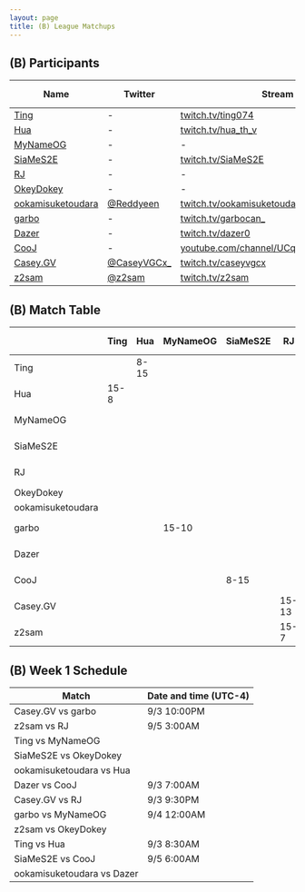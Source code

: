 ```yaml
---
layout: page
title: (B) League Matchups
---
```


## (B) Participants ##

<table>
  <thead>
    <tr>
      <th>Name</th>
      <th>Twitter</th>
      <th>Stream Channel</th>
	  <th>Sprint Time</th>
	  <th>Rating</th>
    </tr>
  </thead>
  <tbody>
    <tr>
      <td><a href="http://steamcommunity.com/id/nn3178011/">Ting</a></td>
      <td>-</td>
      <td><a href="https://www.twitch.tv/ting074">twitch.tv/ting074</a></td>
      <td>-</td>
      <td>-</td>
    </tr>
    <tr>
      <td><a href="https://steamcommunity.com/profiles/76561198315997485/">Hua</a></td>
      <td>-</td>
      <td><a href="https://www.twitch.tv/hua_th_v">twitch.tv/hua_th_v</a></td>
      <td>-</td>
      <td>17432</td>
    </tr>
    <tr>
      <td><a href="https://steamcommunity.com/profiles/76561198273486443">MyNameOG</a></td>
      <td>-</td>
      <td>-</td>
      <td>53.93</td>
      <td>15077</td>
    </tr>
    <tr>
      <td><a href="https://steamcommunity.com/profiles/76561198205890376/">SiaMeS2E</a></td>
      <td>-</td>
      <td><a href="https://www.twitch.tv/SiaMeS2E">twitch.tv/SiaMeS2E</a></td>
      <td>47</td>
      <td>17000</td>
    </tr>
    <tr>
      <td><a href="https://steamcommunity.com/id/RadicalJreamer">RJ</a></td>
      <td>-</td>
      <td>-</td>
      <td>53.1</td>
      <td>11134</td>
    </tr>
    <tr>
      <td><a href="https://steamcommunity.com/profiles/76561198267036664/">OkeyDokey</a></td>
      <td>-</td>
      <td>-</td>
      <td>53.41</td>
      <td>16730</td>
    </tr>
    <tr>
      <td><a href="https://steamcommunity.com/id/Reddyeen_tetris">ookamisuketoudara</a></td>
      <td><a href="https://twitter.com/Reddyeen">@Reddyeen</a></td>
      <td><a href="https://www.twitch.tv/ookamisuketoudara">twitch.tv/ookamisuketoudara</a></td>
      <td>44.95</td>
      <td>20602</td>
    </tr>
    <tr>
      <td><a href="https://steamcommunity.com/id/GarboCan/">garbo</a></td>
      <td>-</td>
      <td><a href="https://www.twitch.tv/garbocan_">twitch.tv/garbocan_</a></td>
      <td>59.25</td>
      <td>15016</td>
    </tr>
    <tr>
      <td><a href="https://steamcommunity.com/id/Dazer00/">Dazer</a></td>
      <td>-</td>
      <td><a href="https://www.twitch.tv/dazer0">twitch.tv/dazer0</a></td>
      <td>54</td>
      <td>15800</td>
    </tr>
    <tr>
      <td><a href="https://www.twitch.tv/jaehyun0411">CooJ</a></td>
      <td>-</td>
      <td><a href="https://www.youtube.com/channel/UCqQt41YjBHuFlUGdoFb9AnA/">youtube.com/channel/UCqQt41YjBHuFlUGdoFb9AnA/</a></td>
      <td>49.1</td>
      <td>15400</td>
    </tr>
    <tr>
      <td><a href="https://steamcommunity.com/id/caseyvgcx">Casey.GV</a></td>
      <td><a href="https://twitter.com/CaseyVGCx_">@CaseyVGCx_</a></td>
      <td><a href="https://www.twitch.tv/caseyvgcx">twitch.tv/caseyvgcx</a></td>
      <td>47.07</td>
      <td>11000</td>
    </tr>
    <tr>
      <td><a href="https://steamcommunity.com/id/z2sam/">z2sam</a></td>
      <td><a href="https://twitter.com/z2sam">@z2sam</a></td>
      <td><a href="https://www.twitch.tv/z2sam">twitch.tv/z2sam</a></td>
      <td>44.96</td>
      <td>50000</td>
    </tr>
  </tbody>
</table>

## (B) Match Table ##

<table>
  <thead>
    <tr>
      <th> </th>
      <th>Ting</th>
      <th>Hua</th>
      <th>MyNameOG</th>
      <th>SiaMeS2E</th>
      <th>RJ</th>
      <th>OkeyDokey</th>
      <th>ookamisuketoudara</th>
      <th>garbo</th>
      <th>Dazer</th>
      <th>CooJ</th>
      <th>Casey.GV</th>
      <th>z2sam</th>
      <th>W-L</th>
      <th>Pt. Diff</th>
    </tr>
  </thead>
  <tbody>
    <tr>
      <td>Ting</td>
      <td> </td> <!-- Ting -->
      <td>8-15</td> <!--Hua-->
      <td> </td> <!--MyNameOG-->
      <td> </td> <!--SiaMeS2E-->
      <td> </td> <!--RJ-->
      <td> </td> <!--OkeyDokey-->
      <td> </td> <!--ookamisuketoudara-->
      <td> </td> <!--garbo-->
      <td> </td> <!--Dazer-->
      <td> </td> <!--CooJ-->
      <td> </td> <!--Casey.GV-->
      <td> </td> <!--z2sam-->
      <td>0-1</td>
      <td>-7</td>
    </tr>
    <tr>
      <td>Hua</td>
      <td>15-8</td> <!-- Ting -->
      <td> </td> <!--Hua-->
      <td> </td> <!--MyNameOG-->
      <td> </td> <!--SiaMeS2E-->
      <td> </td> <!--RJ-->
      <td> </td> <!--OkeyDokey-->
      <td> </td> <!--ookamisuketoudara-->
      <td> </td> <!--garbo-->
      <td> </td> <!--Dazer-->
      <td> </td> <!--CooJ-->
      <td> </td> <!--Casey.GV-->
      <td> </td> <!--z2sam-->
      <td>1-0</td>
      <td>+7</td>
    </tr>
    <tr>
      <td>MyNameOG</td>
      <td> </td> <!-- Ting -->
      <td> </td> <!--Hua-->
      <td> </td> <!--MyNameOG-->
      <td> </td> <!--SiaMeS2E-->
      <td> </td> <!--RJ-->
      <td> </td> <!--OkeyDokey-->
      <td> </td> <!--ookamisuketoudara-->
      <td>10-15</td> <!--garbo-->
      <td> </td> <!--Dazer-->
      <td> </td> <!--CooJ-->
      <td> </td> <!--Casey.GV-->
      <td> </td> <!--z2sam-->
      <td>0-1</td>
      <td>-5</td>
    </tr>
    <tr>
      <td>SiaMeS2E</td>
      <td> </td> <!-- Ting -->
      <td> </td> <!--Hua-->
      <td> </td> <!--MyNameOG-->
      <td> </td> <!--SiaMeS2E-->
      <td> </td> <!--RJ-->
      <td> </td> <!--OkeyDokey-->
      <td> </td> <!--ookamisuketoudara-->
      <td> </td> <!--garbo-->
      <td> </td> <!--Dazer-->
      <td>15-8</td> <!--CooJ-->
      <td> </td> <!--Casey.GV-->
      <td> </td> <!--z2sam-->
      <td>1-0</td>
      <td>+7</td>
    </tr>
    <tr>
      <td>RJ</td>
      <td> </td> <!-- Ting -->
      <td> </td> <!--Hua-->
      <td> </td> <!--MyNameOG-->
      <td> </td> <!--SiaMeS2E-->
      <td> </td> <!--RJ-->
      <td> </td> <!--OkeyDokey-->
      <td> </td> <!--ookamisuketoudara-->
      <td> </td> <!--garbo-->
      <td> </td> <!--Dazer-->
      <td> </td> <!--CooJ-->
      <td>13-15</td> <!--Casey.GV-->
      <td>7-15</td> <!--z2sam-->
      <td>0-2</td>
      <td>-10</td>
    </tr>
    <tr>
      <td>OkeyDokey</td>
      <td> </td> <!-- Ting -->
      <td> </td> <!--Hua-->
      <td> </td> <!--MyNameOG-->
      <td> </td> <!--SiaMeS2E-->
      <td> </td> <!--RJ-->
      <td> </td> <!--OkeyDokey-->
      <td> </td> <!--ookamisuketoudara-->
      <td> </td> <!--garbo-->
      <td> </td> <!--Dazer-->
      <td> </td> <!--CooJ-->
      <td> </td> <!--Casey.GV-->
      <td> </td> <!--z2sam-->
      <td> </td>
      <td> </td>
    </tr>
    <tr>
      <td>ookamisuketoudara</td>
      <td> </td> <!-- Ting -->
      <td> </td> <!--Hua-->
      <td> </td> <!--MyNameOG-->
      <td> </td> <!--SiaMeS2E-->
      <td> </td> <!--RJ-->
      <td> </td> <!--OkeyDokey-->
      <td> </td> <!--ookamisuketoudara-->
      <td> </td> <!--garbo-->
      <td> </td> <!--Dazer-->
      <td> </td> <!--CooJ-->
      <td> </td> <!--Casey.GV-->
      <td> </td> <!--z2sam-->
      <td> </td>
      <td> </td>
    </tr>
    <tr>
      <td>garbo</td>
      <td> </td> <!-- Ting -->
      <td> </td> <!--Hua-->
      <td>15-10</td> <!--MyNameOG-->
      <td> </td> <!--SiaMeS2E-->
      <td> </td> <!--RJ-->
      <td> </td> <!--OkeyDokey-->
      <td> </td> <!--ookamisuketoudara-->
      <td> </td> <!--garbo-->
      <td> </td> <!--Dazer-->
      <td> </td> <!--CooJ-->
      <td>4-15</td> <!--Casey.GV-->
      <td> </td> <!--z2sam-->
      <td>1-1</td>
      <td>-6</td>
    </tr>
    <tr>
      <td>Dazer</td>
      <td> </td> <!-- Ting -->
      <td> </td> <!--Hua-->
      <td> </td> <!--MyNameOG-->
      <td> </td> <!--SiaMeS2E-->
      <td> </td> <!--RJ-->
      <td> </td> <!--OkeyDokey-->
      <td> </td> <!--ookamisuketoudara-->
      <td> </td> <!--garbo-->
      <td> </td> <!--Dazer-->
      <td>13-15</td> <!--CooJ-->
      <td> </td> <!--Casey.GV-->
      <td> </td> <!--z2sam-->
      <td>0-1</td>
      <td>-2</td>
    </tr>
    <tr>
      <td>CooJ</td>
      <td> </td> <!-- Ting -->
      <td> </td> <!--Hua-->
      <td> </td> <!--MyNameOG-->
      <td>8-15</td> <!--SiaMeS2E-->
      <td> </td> <!--RJ-->
      <td> </td> <!--OkeyDokey-->
      <td> </td> <!--ookamisuketoudara-->
      <td> </td> <!--garbo-->
      <td>15-13</td> <!--Dazer-->
      <td> </td> <!--CooJ-->
      <td> </td> <!--Casey.GV-->
      <td> </td> <!--z2sam-->
      <td>1-1</td>
      <td>-5</td>
    </tr>
    <tr>
      <td>Casey.GV</td>
      <td> </td> <!-- Ting -->
      <td> </td> <!--Hua-->
      <td> </td> <!--MyNameOG-->
      <td> </td> <!--SiaMeS2E-->
      <td>15-13</td> <!--RJ-->
      <td> </td> <!--OkeyDokey-->
      <td> </td> <!--ookamisuketoudara-->
      <td>15-4</td> <!--garbo-->
      <td> </td> <!--Dazer-->
      <td> </td> <!--CooJ-->
      <td> </td> <!--Casey.GV-->
      <td> </td> <!--z2sam-->
      <td>2-0</td>
      <td>+13</td>
    </tr>
    <tr>
      <td>z2sam</td>
      <td> </td> <!-- Ting -->
      <td> </td> <!--Hua-->
      <td> </td> <!--MyNameOG-->
      <td> </td> <!--SiaMeS2E-->
      <td>15-7</td> <!--RJ-->
      <td> </td> <!--OkeyDokey-->
      <td> </td> <!--ookamisuketoudara-->
      <td> </td> <!--garbo-->
      <td> </td> <!--Dazer-->
      <td> </td> <!--CooJ-->
      <td> </td> <!--Casey.GV-->
      <td> </td> <!--z2sam-->
      <td>1-0</td>
      <td>+8</td>
    </tr>
  </tbody>
</table>

## (B) Week 1 Schedule ##

<table>
  <thead>
    <tr>
      <th>Match</th>
      <th>Date and time (UTC-4)</th>
    </tr>
  </thead>
  <tbody>
    <tr>
      <td>Casey.GV vs garbo</td>
      <td>9/3 10:00PM</td>
    </tr>
    <tr>
      <td>z2sam vs RJ</td>
      <td>9/5 3:00AM</td>
    </tr>
    <tr>
      <td>Ting vs MyNameOG</td>
      <td> </td>
    </tr>
    <tr>
      <td>SiaMeS2E vs OkeyDokey</td>
      <td> </td>
    </tr>
    <tr>
      <td>ookamisuketoudara vs Hua</td>
      <td> </td>
    </tr>
    <tr>
      <td>Dazer vs CooJ</td>
      <td>9/3 7:00AM</td>
    </tr>
    <tr>
      <td>Casey.GV vs RJ</td>
      <td>9/3 9:30PM</td>
    </tr>
    <tr>
      <td>garbo vs MyNameOG</td>
      <td>9/4 12:00AM</td>
    </tr>
    <tr>
      <td>z2sam vs OkeyDokey</td>
      <td> </td>
    </tr>
    <tr>
      <td>Ting vs Hua</td>
      <td>9/3 8:30AM</td>
    </tr>
    <tr>
      <td>SiaMeS2E vs CooJ</td>
      <td>9/5 6:00AM</td>
    </tr>
    <tr>
      <td>ookamisuketoudara vs Dazer</td>
      <td> </td>
    </tr>
  </tbody>
</table>

